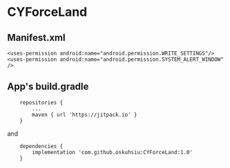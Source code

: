# CYForceLand

## Manifest.xml
```
<uses-permission android:name="android.permission.WRITE_SETTINGS"/>
<uses-permission android:name="android.permission.SYSTEM_ALERT_WINDOW" />
```

## App's build.gradle

```
	repositories {
		...
		maven { url 'https://jitpack.io' }
	}
```

and

```
	dependencies {
		implementation 'com.github.oskuhsiu:CYForceLand:1.0'
	}
```
